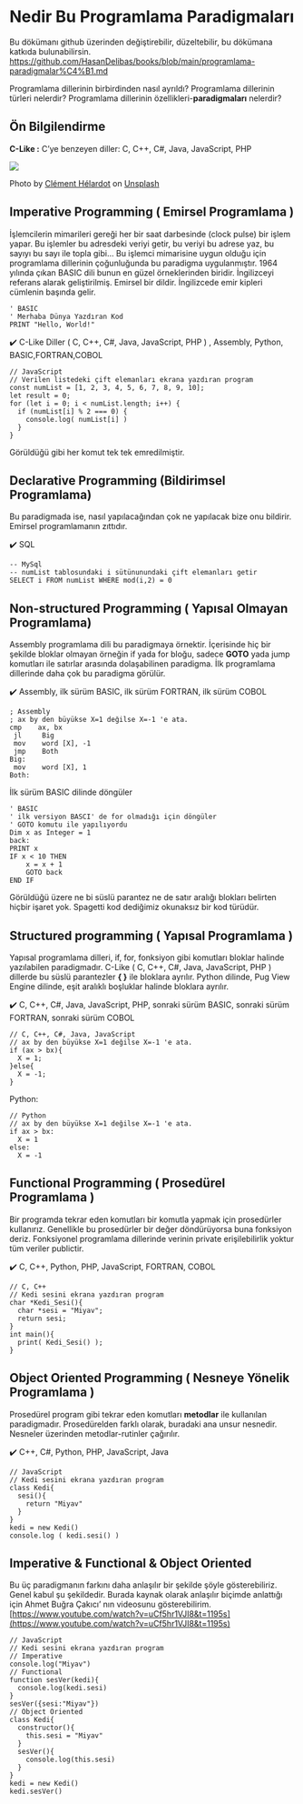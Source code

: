 Nedir Bu Programlama Paradigmaları
==================================

Bu dökümanı github üzerinden değiştirebilir, düzeltebilir, bu dökümana katkıda bulunabilirsin. https://github.com/HasanDelibas/books/blob/main/programlama-paradigmalar%C4%B1.md

Programlama dillerinin birbirdinden nasıl ayrıldı? Programlama dillerinin türleri nelerdir? Programlama dillerinin özellikleri-**paradigmaları** nelerdir?

Ön Bilgilendirme
----------------

**C-Like :** C’ye benzeyen diller: C, C++, C#, Java, JavaScript, PHP

![](https://miro.medium.com/max/1400/0*H65hJwN64nuALoP_)

Photo by [Clément Hélardot](https://unsplash.com/@clemhlrdt?utm_source=medium&utm_medium=referral) on [Unsplash](https://unsplash.com?utm_source=medium&utm_medium=referral)

Imperative Programming ( Emirsel Programlama )
----------------------------------------------

İşlemcilerin mimarileri gereği her bir saat darbesinde (clock pulse) bir işlem yapar. Bu işlemler bu adresdeki veriyi getir, bu veriyi bu adrese yaz, bu sayıyı bu sayı ile topla gibi… Bu işlemci mimarisine uygun olduğu için programlama dillerinin çoğunluğunda bu paradigma uygulanmıştır. 1964 yılında çıkan BASIC dili bunun en güzel örneklerinden biridir. İngilizceyi referans alarak geliştirilmiş. Emirsel bir dildir. İngilizcede emir kipleri cümlenin başında gelir.

```
' BASIC
' Merhaba Dünya Yazdıran Kod
PRINT "Hello, World!"
```

️️✔️ C-Like Diller ( C, C++, C#, Java, JavaScript, PHP ) , Assembly, Python, BASIC,FORTRAN,COBOL

```
// JavaScript
// Verilen listedeki çift elemanları ekrana yazdıran program
const numList = [1, 2, 3, 4, 5, 6, 7, 8, 9, 10];
let result = 0;
for (let i = 0; i < numList.length; i++) {
  if (numList[i] % 2 === 0) {
    console.log( numList[i] )
  }
}
```

Görüldüğü gibi her komut tek tek emredilmiştir.

Declarative Programming (Bildirimsel Programlama)
-------------------------------------------------

Bu paradigmada ise, nasıl yapılacağından çok ne yapılacak bize onu bildirir. Emirsel programlamanın zıttıdır.

✔️ SQL

```
-- MySql
-- numList tablosundaki i sütünunundaki çift elemanları getir
SELECT i FROM numList WHERE mod(i,2) = 0
```

Non-structured Programming ( Yapısal Olmayan Programlama)
---------------------------------------------------------

Assembly programlama dili bu paradigmaya örnektir. İçerisinde hiç bir şekilde bloklar olmayan örneğin if yada for bloğu, sadece **GOTO** yada jump komutları ile satırlar arasında dolaşabilinen paradigma. İlk programlama dillerinde daha çok bu paradigma görülür.

✔️ Assembly, ilk sürüm BASIC, ilk sürüm FORTRAN, ilk sürüm COBOL

```
; Assembly
; ax by den büyükse X=1 değilse X=-1 'e ata.
cmp    ax, bx      
 jl     Big  
 mov    word [X], -1    
 jmp    Both            
Big: 
 mov    word [X], 1  
Both:
```

İlk sürüm BASIC dilinde döngüler

```
' BASIC
' ilk versiyon BASCI' de for olmadığı için döngüler 
' GOTO komutu ile yapılıyordu
Dim x as Integer = 1
back:
PRINT x
IF x < 10 THEN
    x = x + 1
    GOTO back
END IF
```

Görüldüğü üzere ne bi süslü parantez ne de satır aralığı blokları belirten hiçbir işaret yok. Spagetti kod dediğimiz okunaksız bir kod türüdür.

Structured programming ( Yapısal Programlama )
----------------------------------------------

Yapısal programlama dilleri, if, for, fonksiyon gibi komutları bloklar halinde yazılabilen paradigmadır. C-Like ( C, C++, C#, Java, JavaScript, PHP ) dillerde bu süslü parantezler **{ }** ile bloklara ayrılır. Python dilinde, Pug View Engine dilinde, eşit aralıklı boşluklar halinde bloklara ayrılır.

✔️ C, C++, C#, Java, JavaScript, PHP, sonraki sürüm BASIC, sonraki sürüm FORTRAN, sonraki sürüm COBOL

```
// C, C++, C#, Java, JavaScript
// ax by den büyükse X=1 değilse X=-1 'e ata.
if (ax > bx){
  X = 1;
}else{
  X = -1;
}
```

Python:

```
// Python
// ax by den büyükse X=1 değilse X=-1 'e ata.
if ax > bx:
  X = 1
else:
  X = -1
 ```

Functional Programming ( Prosedürel Programlama )
-------------------------------------------------

Bir programda tekrar eden komutları bir komutla yapmak için prosedürler kullanırız. Genellikle bu prosedürler bir değer döndürüyorsa buna fonksiyon deriz. Fonksiyonel programlama dillerinde verinin private erişilebilirlik yoktur tüm veriler publictir.

✔️ C, C++,️️ Python, PHP, JavaScript, FORTRAN, COBOL

```
// C, C++
// Kedi sesini ekrana yazdıran program
char *Kedi_Sesi(){
  char *sesi = "Miyav";
  return sesi;
}
int main(){
  print( Kedi_Sesi() );
}
```

Object Oriented Programming ( Nesneye Yönelik Programlama )
-----------------------------------------------------------

Prosedürel program gibi tekrar eden komutları **metodlar** ile kullanılan paradigmadır. Prosedürelden farklı olarak, buradaki ana unsur nesnedir. Nesneler üzerinden metodlar-rutinler çağırılır.

✔️ C++,️ ️C#, Python, PHP, JavaScript, Java

```
// JavaScript
// Kedi sesini ekrana yazdıran program
class Kedi{
  sesi(){
    return "Miyav"
  }
}
kedi = new Kedi()
console.log ( kedi.sesi() )
```

Imperative & Functional & Object Oriented
-----------------------------------------

Bu üç paradigmanın farkını daha anlaşılır bir şekilde şöyle gösterebiliriz.  
Genel kabul şu şekildedir. Burada kaynak olarak anlaşılır biçimde anlattığı için Ahmet Buğra Çakıcı’ nın videosunu gösterebilirim. [https://www.youtube.com/watch?v=uCf5hr1VJI8&t=1195s](https://www.youtube.com/watch?v=uCf5hr1VJI8&t=1195s)


```
// JavaScript
// Kedi sesini ekrana yazdıran program
// Imperative
console.log("Miyav")
// Functional
function sesVer(kedi){
  console.log(kedi.sesi)
}
sesVer({sesi:"Miyav"})
// Object Oriented
class Kedi{
  constructor(){
    this.sesi = "Miyav"
  }
  sesVer(){
    console.log(this.sesi)
  }
}
kedi = new Kedi()
kedi.sesVer()
```
